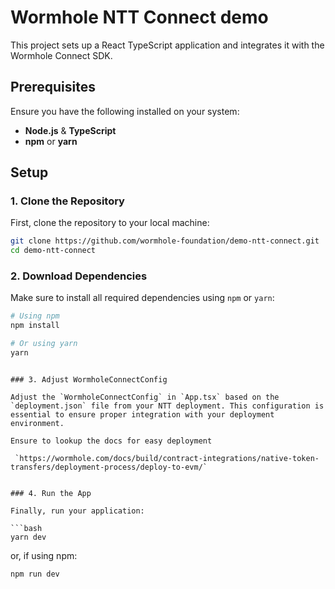 # Wormhole NTT Connect demo

This project sets up a React TypeScript application and integrates it with the Wormhole Connect SDK.

## Prerequisites

Ensure you have the following installed on your system:

- **Node.js** & **TypeScript**
- **npm** or **yarn**

## Setup

### 1. Clone the Repository

First, clone the repository to your local machine:

```bash
git clone https://github.com/wormhole-foundation/demo-ntt-connect.git
cd demo-ntt-connect
```

### 2. Download Dependencies

Make sure to install all required dependencies using `npm` or `yarn`:

```bash
# Using npm
npm install

# Or using yarn
yarn
```
```

### 3. Adjust WormholeConnectConfig

Adjust the `WormholeConnectConfig` in `App.tsx` based on the `deployment.json` file from your NTT deployment. This configuration is essential to ensure proper integration with your deployment environment.

Ensure to lookup the docs for easy deployment

 `https://wormhole.com/docs/build/contract-integrations/native-token-transfers/deployment-process/deploy-to-evm/`
 

### 4. Run the App

Finally, run your application:

```bash
yarn dev
```

or, if using npm:

```bash
npm run dev
```